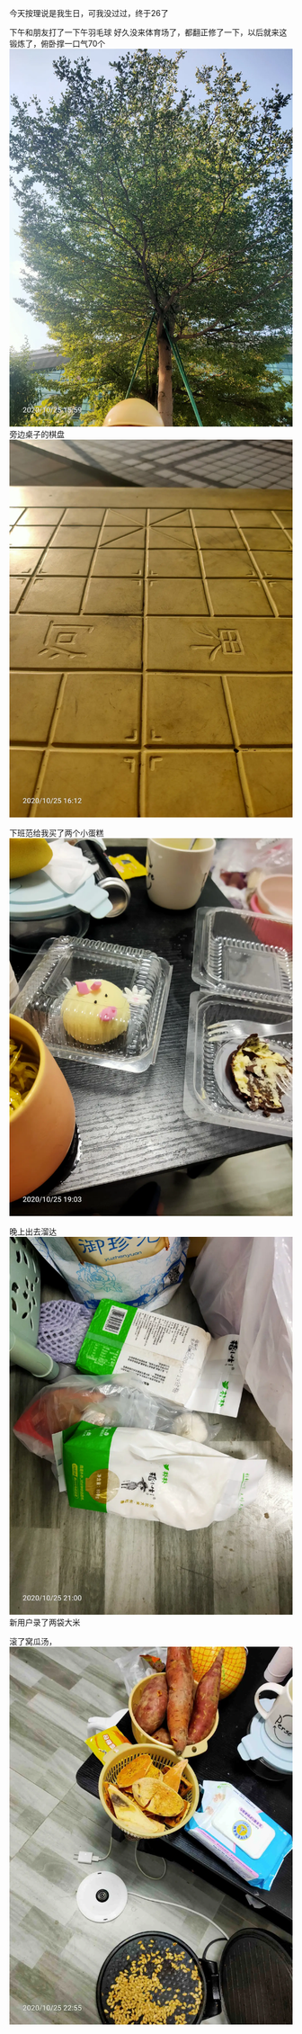 今天按理说是我生日，可我没过过，终于26了

下午和朋友打了一下午羽毛球
好久没来体育场了，都翻正修了一下，以后就来这锻炼了，俯卧撑一口气70个
![](../../img/6904315-837bb254719beb50.jpg)
旁边桌子的棋盘![](../../img/6904315-2c1570baf13c1734.jpg)






下班范给我买了两个小蛋糕
![](../../img/6904315-811f07fa0ee0aed5.jpg)


晚上出去溜达![](../../img/6904315-256529f1ec1b81ce.jpg)
新用户录了两袋大米


滚了窝瓜汤，
![](../../img/6904315-972569627166e0d6.jpg)
